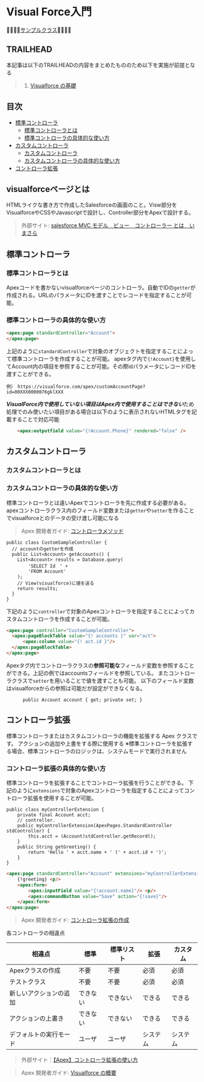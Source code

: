 # Visual Force入門
:dolphin::dolphin::dolphin::dolphin:[サンプルクラス]():dolphin::dolphin::dolphin::dolphin:

## TRAILHEAD
本記事は以下のTRAILHEADの内容をまとめたもののため以下を実施が前提となる
> 1. [Visualforce の基礎](https://trailhead.salesforce.com/ja/content/learn/modules/visualforce_fundamentals)
## 目次
- [標準コントローラ](#標準コントローラ)
  - [標準コントローラとは](#標準コントローラとは)  
  - [標準コントローラの具体的な使い方](#標準コントローラの具体的な使い方)  
- [カスタムコントローラ](#カスタムコントローラ)
  - [カスタムコントローラ](#カスタムコントローラ)  
  - [カスタムコントローラの具体的な使い方](#カスタムコントローラの具体的な使い方)  
- [コントローラ拡張](#コントローラ拡張)
## visualforceページとは
HTMLライクな書き方で作成したSalesforceの画面のこと。Visw部分をVisualforceやCSSやJavascriptで設計し、Controller部分をApexで設計する。
> 外部サイト: [salesforce MVC モデル　ビュー　コントローラー とは　いまさら](https://salesforce.oikeru.com/entry/salesforce_mvc)
## 標準コントローラ
### 標準コントローラとは
Apexコードを書かないvisualforceページのコントローラ。自動でIDの```getter```が作成される。URLのパラメータにIDを渡すことでレコードを指定することが可能。
### 標準コントローラの具体的な使い方
```html
<apex:page standardController="Account">
</apex:page>
```
上記のように```standardController```で対象のオブジェクトを指定することによって標準コントローラを作成することが可能。
apexタグ内で```{!Account}```を使用してAccount内の項目を参照することが可能。その際idパラメータにレコードIDを渡すことができる。
```url
例）　https://visualforce.com/apex/customAccountPage?id=00XXX0000076gklXXX
```
***VisualForce内で使用していない項目はApex内で使用することはできない***ため
処理でのみ使いたい項目がある場合は以下のように表示されないHTMLタグを記載することで対応可能
```HTML
    <apex:outputfield value="{!Account.Phone}" rendered="false" />
```
## カスタムコントローラ
### カスタムコントローラとは
### カスタムコントローラの具体的な使い方
標準コントローラとは違いApexでコントローラを先に作成する必要がある。
apexコントローラクラス内のフィールド変数または```getter```や```setter```を作ることでvisualforceとのデータの受け渡し可能になる
> Apex 開発者ガイド: [コントローラメソッド](https://developer.salesforce.com/docs/atlas.ja-jp.pages.meta/pages/pages_controller_methods.htm)
```apex
public class CustomSampleController {
  // accountのgetterを作成
  public List<Account> getAccounts() {
    List<Account> results = Database.query(
        'SELECT Id　' +
        'FROM Account'
    );
    // View(visualforce)に値を送る
    return results;
  }
}
```
下記のように```controller```で対象のApexコントローラを指定することによってカスタムコントローラを作成することが可能。
```html
<apex:page controller="CustomSampleController">
  <apex:pageBlockTable value="{! accounts }" var="act">
      <apex:column value="{! act.id }"/>
  </apex:pageBlockTable>
</apex:page>
```
Apexタグ内でコントローラクラスの<b>参照可能な</b>フィールド変数を参照することができる。上記の例ではaccountsフィールドを参照している。
またコントローラクラスで```setter```を用いることで値を渡すことも可能。
以下のフィールド変数はvisualforceからの参照は可能だが設定ができなくなる。
```Apex
      public Account account { get; private set; }
```
## コントローラ拡張
標準コントローラまたはカスタムコントローラの機能を拡張する Apex クラスです。
アクションの追加や上書をする際に使用する
※標準コントローラを拡張する場合、標準コントローラのロジックは、システムモードで実行されません

### コントローラ拡張の具体的な使い方
標準コントローラを拡張することでコントローラ拡張を行うことができる。
下記のように```extensions```で対象のApexコントローラを指定することによってコントローラ拡張を使用することが可能。
```Apex
public class myControllerExtension {
    private final Account acct;
    // controller.
    public myControllerExtension(ApexPages.StandardController stdController) {
        this.acct = (Account)stdController.getRecord();
    }
    public String getGreeting() {
        return 'Hello ' + acct.name + ' (' + acct.id + ')';
    }
}
```

```html
<apex:page standardController="Account" extensions="myControllerExtension">
    {!greeting} <p/>
    <apex:form>
        <apex:inputField value="{!account.name}"/> <p/>
        <apex:commandButton value="Save" action="{!save}"/>
    </apex:form>
</apex:page>
```
> Apex 開発者ガイド: [コントローラ拡張の作成](https://developer.salesforce.com/docs/atlas.ja-jp.pages.meta/pages/pages_controller_extension.htm)

各コントローラの相違点

| 相違点	 | 標準 | 標準リスト | 拡張 | カスタム |
| ------------- | ------------- | ------------- | ------------- | ------------- |
| Apexクラスの作成 | 不要	  | 不要  | 必須  | 必須  |
| テストクラス | 不要  | 不要  | 必須 | 必須 |
| 新しいアクションの追加	| できない | できない	| できる | できる |
| アクションの上書き | できない	  | できない | できる | できる |
| デフォルトの実行モード	| ユーザ  | ユーザ | システム	| システム |
> 外部サイト：[【Apex】コントローラ拡張の使い方](https://savepo.com/how_to_use_controller_extension)


> Apex 開発者ガイド: [Visualforce の概要](https://developer.salesforce.com/docs/atlas.ja-jp.pages.meta/pages/pages_intro.htm)
